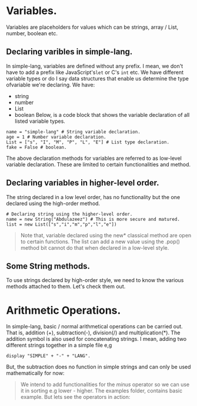 # Variables.
Variables are  placeholders for values which can be strings, array / List, number, boolean etc.

## Declaring varibles in simple-lang.
In simple-lang, variables are defined without any prefix. I mean, we don't have to add a prefix like JavaScript's`let` or C's `int` etc. We have different variable types or do I say data structures that enable us determine the type ofvariable we're declaring. We have:
+ string
+ number
+ List
+ boolean
Below, is a code block that shows the variable declaration of all listed variable types.
```
name = "simple-lang" # String variable declaration.
age = 1 # Number variable declaration.
List = ["s", "I", "M", "P", "L", "E"] # List type declaration.
fake = False # boolean.
```
The above declaration methods for variables are referred to as low-level variable declaration. These are limited to certain functionalities and method.

## Declaring variables in higher-level order.
The string declared in a low level order, has no functionality but the one declared using the high-order method.
```
# Declaring string using the higher-level order.
name = new String("Abdulazeez") # This is more secure and matured.
list = new List(["s","i","m","p","l","e"])
```
> Note that, variable declared using the new* classical method are open to certain functions. The list can add a  new  value using the .pop() method bit cannot do that when declared in a low-level style.
## Some String methods.
To use strings declared by high-order style, we need to know the various methods attached to them. Let's check them out.

# Arithmetic Operations.
In simple-lang, basic / normal arithmetical operations can be carried out. That is, addition (+), subtraction(-), division(/) and multiplication(*).
The addition symbol is also used for concatenating strings. I mean, adding two different strings together in a simple file e,g
```
display "SIMPLE" + "-" + "LANG".
```
But, the subtraction does no function in simple strings and can only be used mathematically for now:
> We intend to add functionalities for the *minus* operator so we can use it in sorting e.g lower - higher.
The examples folder, contains basic example. But lets see the operators in action:
```
